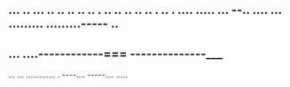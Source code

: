 ... .. ... .. .. .. .. .. . .. .. .. .. .. . .. . .... 
..... ...
--.. ....
... 
.........
.........-----
.. 
---
... ....------------===
--------------___
-----
... ... ............. . ----.... -----.... 
..... 
